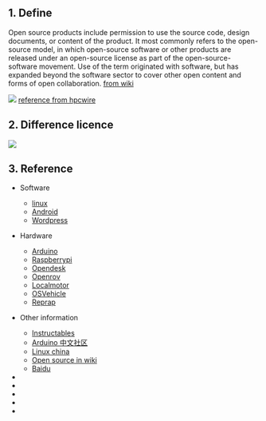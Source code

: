 
##  1. Define
Open source products include permission to use the source code, design documents, or content of the product. It most commonly refers to the open-source model, in which open-source software or other products are released under an open-source license as part of the open-source-software movement. Use of the term originated with software, but has expanded beyond the software sector to cover other open content and forms of open collaboration.
[from wiki](https://en.wikipedia.org/wiki/Open_source)

![](https://gitlab.com/picbed/bed/uploads/725d67b3da36f07f5bc25bf9a3e0db4e/OpenSourceOverTime.png
)
[reference from hpcwire](https://www.hpcwire.com/2017/06/15/opensuco-open-source-supercomputing-isc/)




## 2. Difference licence
![](https://gitlab.com/picbed/bed/uploads/d617f6a9c86081a24e26d4290e69d31a/PERMISSIVE-VS-COPYLEFT-LICENSES-2.jpg)



## 3. Reference
* Software
  * [linux](https://www.linux.org/)
  * [Android](https://www.android.com/)
  * [Wordpress](WordPress.org)
* Hardware
  * [Arduino](www.arduino.cc)
  * [Raspberrypi](https://www.raspberrypi.org/)
  * [Opendesk](https://www.opendesk.cc/)
  * [Openrov](https://www.sofarocean.com/)
  * [Localmotor](https://localmotors.com/)
  * [OSVehicle](http://osvehicle.com/)
  * [Reprap](https://reprap.org/wiki/RepRap)
* Other information
  * [Instructables](https://www.instructables.com/)
  * [Arduino 中文社区](https://www.arduino.cn)
  * [Linux china](https://linux.cn/)
  * [Open source in wiki](https://en.wikipedia.org/wiki/Open_source)
  * [Baidu](https://baike.baidu.com/item/%E5%BC%80%E6%94%BE%E6%BA%90%E4%BB%A3%E7%A0%81/114160?fromtitle=Open%20Source&fromid=2667585&fr=aladdin)

* 
* 
* 
* 
* 

